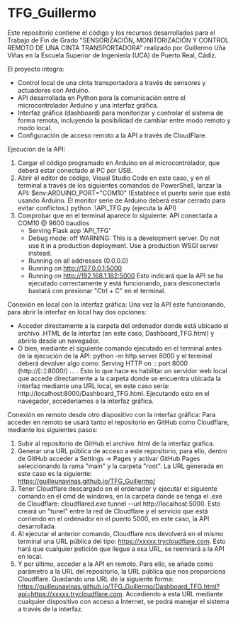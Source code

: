 # TFG_Guillermo

Este repositorio contiene el código y los recursos desarrollados para el Trabajo de Fin de Grado "SENSORIZACIÓN, MONITORIZACIÓN Y CONTROL REMOTO DE UNA CINTA TRANSPORTADORA" realizado por Guillermo Uña Viñas en la Escuela Superior de Ingeniería (UCA) de Puerto Real, Cádiz.

El proyecto integra:
- Control local de una cinta transportadora a través de sensores y actuadores con Arduino.
- API desarrollada en Python para la comunicación entre el microcontrolador Arduino y una interfaz gráfica.
- Interfaz gráfica (dashboard) para monitorizar y controlar el sistema de forma remota, incluyendo la posibilidad de cambiar entre modo remoto y modo local.
- Configuración de acceso remoto a la API a través de CloudFlare.

Ejecución de la API:
  1. Cargar el código programado en Arduino en el microcontrolador, que deberá estar conectado al PC por USB.
  2. Abrir el editor de código, Visual Studio Code en este caso, y en el terminal a través de los siguientes comandos de PowerShell, lanzar la API:
      $env:ARDUINO_PORT="COM10" (Establece el puerto serie que está usando Arduino. El monitor serie de Arduino deberá estar cerrado para evitar conflictos.)
      python .\API_TFG.py (ejecuta la API)
  3. Comprobar que en el terminal aparece lo siguiente:
     API conectada a COM10 @ 9600 baudios
     * Serving Flask app 'API_TFG'
     * Debug mode: off
      WARNING: This is a development server. Do not use it in a production deployment. Use a production WSGI server instead.
     * Running on all addresses (0.0.0.0)
     * Running on http://127.0.0.1:5000
     * Running on http://192.168.1.182:5000
     Esto indicará que la API se ha ejecutado correctamente y está funcionando, para desconectarla bastará con presionar "Ctrl + C" en el terminal.

Conexión en local con la interfaz gráfica:
  Una vez la API este funcionando, para abrir la interfaz en local hay dos opciones:
  - Acceder directamente a la carpeta del ordenador donde está ubicado el archivo .HTML de la interfaz (en este caso, Dashboard_TFG.html) y abrirlo desde un     navegador.
  - O bien, mediante el siguiente comando ejecutado en el terminal antes de la ejecución de la API: python -m http.server 8000  y el terminal deberá devolver algo como: Serving HTTP on :: port 8000 (http://[::]:8000/) ... . Esto lo que hace es habilitar un servidor web local que accede directamente a la carpeta donde se encuentra ubicada la interfaz mediante una URL local, en este caso sería: http://localhost:8000/Dashboard_TFG.html. Ejecutando esto en el navegador, accederiamos a la interfaz gráfica.

Conexión en remoto desde otro dispositivo con la interfaz gráfica:
  Para acceder en remoto se usará tanto el repositorio en GitHub como Cloudflare, mediante los siguientes pasos:
  1. Subir al repositorio de GitHub el archivo .html de la interfaz gráfica.
  2. Generar una URL pública de acceso a este repositorio, para ello, dentro de GitHub acceder a Settings -> Pages y activar GitHub Pages seleccionando la rama "main" y la carpeta "root". La URL generada en este caso es la siguiente: https://guilleunavinas.github.io/TFG_Guillermo/
  3. Tener Cloudflare descargado en el ordenador y ejecutar el siguiente comando en el cmd de windows, en la carpeta donde se tenga el .exe de Cloudflare: cloudflared.exe tunnel --url http://localhost:5000. Esto creará un "tunel" entre la red de Cloudflare y el servicio que está corriendo en el ordenador en el puerto 5000, en este caso, la API desarrollada.
  4. Al ejecutar el anterior comando, Cloudflare nos devolverá en el mismo terminal una URL pública del tipo: https://xxxxx.trycloudflare.com. Esto hará que cualquier petición que llegue a esa URL, se reenviará a la API en local.
  5. Y por último, acceder a la API en remoto. Para ello, se añade como parámetro a la URL del repositorio, la URL pública que nos proporciona Cloudflare. Quedando una URL de la siguiente forma: https://guilleunavinas.github.io/TFG_Guillermo/Dashboard_TFG.html?api=https://xxxxx.trycloudflare.com. Accediendo a esta URL mediante cualquier dispositivo con acceso a Internet, se podrá manejar el sistema a través de la interfaz.

  
